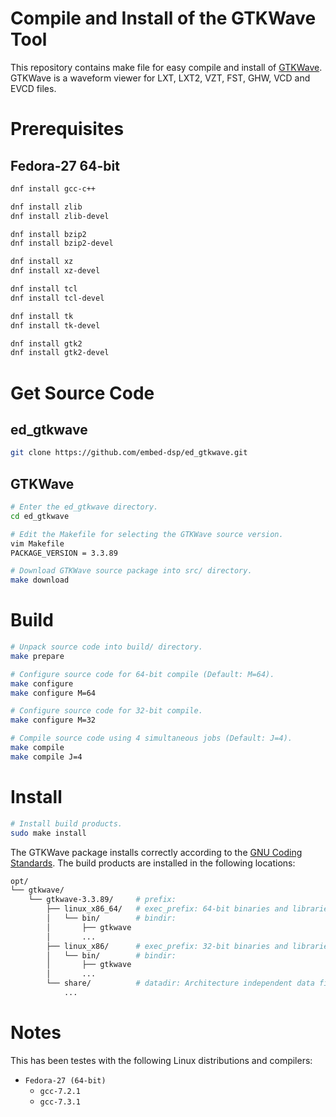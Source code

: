 
# Compile and Install of the GTKWave Tool

This repository contains make file for easy compile and install of [GTKWave](http://gtkwave.sourceforge.net).
GTKWave is a waveform viewer for LXT, LXT2, VZT, FST, GHW, VCD and EVCD files.


# Prerequisites

## Fedora-27 64-bit

```bash
dnf install gcc-c++

dnf install zlib
dnf install zlib-devel

dnf install bzip2
dnf install bzip2-devel

dnf install xz
dnf install xz-devel

dnf install tcl
dnf install tcl-devel

dnf install tk
dnf install tk-devel

dnf install gtk2
dnf install gtk2-devel
```


# Get Source Code

## ed_gtkwave

```bash
git clone https://github.com/embed-dsp/ed_gtkwave.git
```

## GTKWave

```bash
# Enter the ed_gtkwave directory.
cd ed_gtkwave

# Edit the Makefile for selecting the GTKWave source version.
vim Makefile
PACKAGE_VERSION = 3.3.89
```

```bash
# Download GTKWave source package into src/ directory.
make download
```


# Build

```bash
# Unpack source code into build/ directory.
make prepare
```

```bash
# Configure source code for 64-bit compile (Default: M=64).
make configure
make configure M=64

# Configure source code for 32-bit compile.
make configure M=32
```

```bash
# Compile source code using 4 simultaneous jobs (Default: J=4).
make compile
make compile J=4
```


# Install

```bash
# Install build products.
sudo make install
```

The GTKWave package installs correctly according to the
[GNU Coding Standards](https://www.gnu.org/prep/standards/standards.html).
The build products are installed in the following locations:

```bash
opt/
└── gtkwave/
    └── gtkwave-3.3.89/     # prefix:
        ├── linux_x86_64/   # exec_prefix: 64-bit binaries and libraries for Linux
        │   └── bin/        # bindir:
        │       ├── gtkwave
        │       ...
        ├── linux_x86/      # exec_prefix: 32-bit binaries and libraries for Linux
        │   └── bin/        # bindir:
        │       ├── gtkwave
        │       ...
        └── share/          # datadir: Architecture independent data files.
            ...
```


# Notes

This has been testes with the following Linux distributions and compilers:
* `Fedora-27 (64-bit)`
    * `gcc-7.2.1`
    * `gcc-7.3.1`
